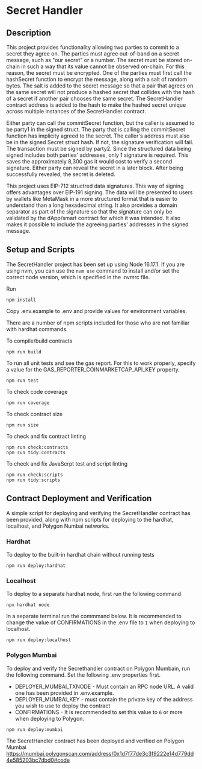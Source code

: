 # Secret Handler

## Description
This project provides functionality allowing two parties to commit to a secret they agree on. The parties must agree out-of-band on a secret message,
such as "our secret" or a number. The secret must be stored on-chain in such a way that its value cannot be observed on-chain. For this reason, the
secret must be encrypted. One of the parties must first call the hashSecret function to encrypt the message, along with a salt of random bytes. The salt is added to the 
secret message so that a pair that agrees on the same secret will not produce a hashed secret that collides with the hash of a secret if another pair
chooses the same secret. The SecretHandler contract address is added to the hash to make the hashed secret unique across multiple instances of the SecretHandler contract.

Either party can call the commitSecret function, but the caller is assumed to be party1 in the signed struct. The party that is calling the commitSecret function
has implicity agreed to the secret. The caller's address must also be in the signed Secret struct hash. If not, the signature verification will fail.
The transaction must be signed by party2.
Since the structured data being signed includes both parties' addresses, only 1 signature is required. This saves the approximately 8,300 gas it would cost 
to verify a second signature.
Either party can reveal the secret in a later block. After being successfully revealed, the secret is deleted.

This project uses EIP-712 structred data signatures. This way of signing offers advantages over EIP-191 signing. The data will be presented to users by wallets
like MetaMask in a more structured format that is easier to understand than a long hexadecimal string. It also provides a domain separator as part of the signature so that
the signature can only be validated by the dApp/smart contract for which it was intended. It also makes it possible to include the agreeing parties' addresses
in the signed message.

## Setup and Scripts
The SecretHandler project has been set up using Node 16.17.1. If you are using nvm, you can use the `nvm use` command to install and/or set the correct node version, which is
specified in the .nvmrc file.

Run
```
npm install

```
Copy .env.example to .env and provide values for environment variables.

There are a number of npm scripts included for those who are not familiar with hardhat commands.

To compile/build contracts
```
npm run build

```
To run all unit tests and see the gas report. For this to work properly, specify a value for the GAS_REPORTER_COINMARKETCAP_API_KEY property.
```
npm run test

```
To check code coverage
```
npm run coverage

```
To check contract size
```
npm run size
```

To check and fix contract linting 
```
npm run check:contracts
npm run tidy:contracts

```

To check and fix JavaScrpt test and script linting 
```
npm run check:scripts
npm run tidy:scripts
```

## Contract Deployment and Verification
A simple script for deploying and verifying the SecretHandler contract has been provided, along with npm scripts for deploying to the hardhat, localhost, and
Polygon Numbai networks.

### Hardhat

To deploy to the built-in hardhat chain without running tests
```
npm run deploy:hardhat
```
### Localhost
To deploy to a separate hardhat node, first run the following command
```
npx hardhat node
```
In a separate terminal run the commmand below. It is recommended to change the value of CONFIRMATIONS in the .env file to `1` when deploying to localhost.
```
npm run deploy:localhost
```

### Polygon Mumbai
To deploy and verify the Secrethandler contract on Polygon Mumbain, run the following command. Set the following .env properties first.
* DEPLOYER_MUMBAI_TXNODE - Must contain an RPC node URL. A valid one has been provided in .env.example.
* DEPLOYER_MUMBAI_KEY - must contain the private key of the address you wish to use to deploy the contract
* CONFIRMATIONS - It is recommended to set this value to `6` or more when deploying to Polygon.

```
npm run deploy:mumbai
```

The SecretHandler contract has been deployed and verified on Polygon Mumbai
<https://mumbai.polygonscan.com/address/0x1d7f77de3c3f9222e14d779dd4e585203bc7dbd0#code>

